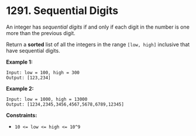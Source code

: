 # 1291. Sequential Digits

An integer has *sequential digits* if and only if each digit in the number is one more than the previous digit.

Return a **sorted** list of all the integers in the range `[low, high]` inclusive that have sequential digits.

**Example 1:**

```()
Input: low = 100, high = 300
Output: [123,234]
```

**Example 2:**

```()
Input: low = 1000, high = 13000
Output: [1234,2345,3456,4567,5678,6789,12345]
```

**Constraints:**

- `10 <= low <= high <= 10^9`
